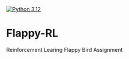 [![Python 3.12](https://img.shields.io/badge/python-3.12-blue.svg)](https://www.python.org/downloads/release/python-360/)    


# Flappy-RL
Reinforcement Learing Flappy Bird Assignment
